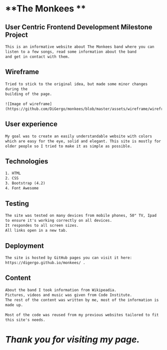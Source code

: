 # **The Monkees **

## **User Centric Frontend Development Milestone Project**

    This is an informative website about The Monkees band where you can listen to a few songs, read some information about the band
    and get in contact with them.

## **Wireframe**

    Tried to stick to the original idea, but made some minor changes during the 
    building of the page.
    
    ![Image of wireframe](https://github.com/DiGergo/monkees/blob/master/assets/wireframe/wireframe.png)

## **User experience**

    My goal was to create an easily understandable website with colors which are easy for the eye, solid and elegant. This site is mostly for 
    older people so I tried to make it as simple as possible.
    
## **Technologies**
    
    1. HTML
    2. CSS
    3. Bootstrap (4.2)
    4. Font Awesome
    
## **Testing**

    The site was tested on many devices from mobile phones, 50" TV, Ipad to ensure it's working correctly on all devices.
    It respondes to all screen sizes.
    All links open in a new tab.

## **Deployment**

    The site is hosted by GitHub pages you can visit it here: https://digergo.github.io/monkees/ .
    
## **Content**

    About the band I took information from Wikipeadia.
    Pictures, videos and music was given from Code Institute.
    The rest of the content was written by me, most of the information is made up.
    
    Most of the code was reused from my previous websites tailored to fit this site's needs.
    
# *Thank you for visiting my page.*